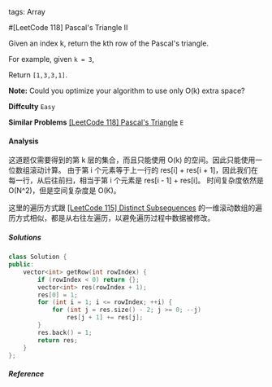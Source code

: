 tags: Array

#[LeetCode 118] Pascal's Triangle II

Given an index k, return the kth row of the Pascal's triangle.

For example, given `k = 3`,

Return `[1,3,3,1]`.

**Note:**
Could you optimize your algorithm to use only O(k) extra space?

**Diffculty**
`Easy`

**Similar Problems**
[[LeetCode 118] Pascal's Triangle](https://leetcode.com/problems/distinct-subsequences) `E`

#### Analysis

这道题仅需要得到的第 k 层的集合，而且只能使用 O(k) 的空间。因此只能使用一位数组滚动计算。
由于第 i 个元素等于上一行的 res[i] + res[i + 1]，因此我们在每一行，从后往前扫，相当于第 i 个元素是 res[i - 1] + res[i]。
时间复杂度依然是 O(N^2)，但是空间复杂度是 O(K)。

这里的遍历方式跟 [[LeetCode 115] Distinct Subsequences](https://leetcode.com/problems/distinct-subsequences) 的一维滚动数组的遍历方式相似，都是从右往左遍历，以避免遍历过程中数据被修改。

##### Solutions

```cpp
class Solution {
public:
    vector<int> getRow(int rowIndex) {
        if (rowIndex < 0) return {};
        vector<int> res(rowIndex + 1);
        res[0] = 1;
        for (int i = 1; i <= rowIndex; ++i) {
            for (int j = res.size() - 2; j >= 0; --j)
                res[j + 1] += res[j];
        }
        res.back() = 1;
        return res;
    }
};
```

##### Reference

[LeetCode 119]:https://leetcode.com/problems/pascals-triangle-ii
